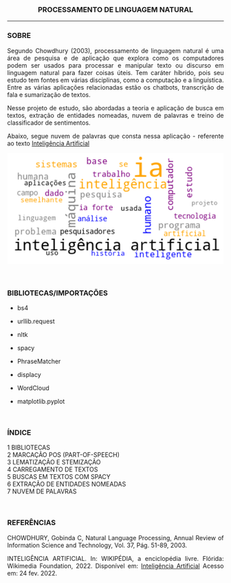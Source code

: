 


<h3> <center>PROCESSAMENTO DE LINGUAGEM NATURAL</center> </h3>
<hr size="1" width="100%" align="center" noshade> 



<h3> SOBRE </h3>


<p align = 'JUSTIFY'> Segundo Chowdhury (2003), processamento de linguagem natural é uma área de pesquisa e de aplicação que explora como os computadores podem ser usados para processar e manipular texto ou discurso em linguagem natural para fazer coisas úteis. Tem caráter híbrido, pois seu estudo tem fontes em várias disciplinas, como a computação e a linguística. Entre as várias aplicações relacionadas estão os chatbots, transcrição de fala e sumarização de textos.
 </p>


<p align = 'JUSTIFY'>Nesse projeto de estudo, são abordadas a teoria e aplicação de busca em textos, extração de entidades nomeadas, nuvem de palavras e treino de classificador de sentimentos. </p>

<p align = 'JUSTIFY'>Abaixo, segue nuvem de palavras que consta nessa aplicação - referente ao texto <a href= "https://pt.wikipedia.org/wiki/Intelig%C3%AAncia_artificial">Inteligência Artificial</a>
 
<br>

<p align = 'CENTER'><img src="https://github.com/WMFrts/processamento-de-linguagem-natural/blob/main/nuvem_PLN.png?raw=true"></p>

<br>

<h3>BIBLIOTECAS/IMPORTAÇÕES</h3>


* bs4 

* urllib.request  
 
* nltk   

* spacy

* PhraseMatcher

* displacy

* WordCloud

* matplotlib.pyplot

<br>

<h3>ÍNDICE</h3>

<dl>
<dt>1 BIBLIOTECAS</dt>
<dt>2 MARCAÇÃO POS (PART-OF-SPEECH)</dt>
<dt>3 LEMATIZAÇÃO E STEMIZAÇÃO</dt>
<dt>4 CARREGAMENTO DE TEXTOS</dt>
<dt>5 BUSCAS EM TEXTOS COM SPACY</dt>
<dt>6 EXTRAÇÃO DE ENTIDADES NOMEADAS</dt>
<dt>7 NUVEM DE PALAVRAS</dt>
</dl>

<br>

<h3>REFERÊNCIAS</h3>

<p align = 'JUSTIFY'>CHOWDHURY, Gobinda C, Natural Language Processing, Annual Review of Information Science and Technology, Vol. 37, Pág. 51-89, 2003.</p>

<p align = 'JUSTIFY'> INTELIGÊNCIA ARTIFICIAL. In: WIKIPÉDIA, a enciclopédia livre. Flórida: Wikimedia Foundation, 2022. Disponível em: <a href=  "https://pt.wikipedia.org/w/index.php?title=Intelig%C3%AAncia_artificial&oldid=63087527">Inteligência Artificial</a> Acesso em: 24 fev. 2022. </p>



